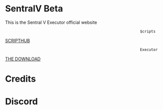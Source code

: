 
#  SentralV Beta
This is the Sentral V Executor official website
                              
                                                                 $cripts                             
<a href="https://sentralv.github.io/BigScripts/"> SCRIPTHUB </a>
                                                               
                                                                 Executor

<a href="https://cdn.discordapp.com/attachments/930119178306846730/933435559995670588/Sentral_V.zip"> THE DOWNLOAD </a>

# Credits

# Discord


